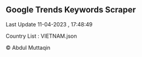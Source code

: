 

## Google Trends Keywords Scraper 
 
Last Update 11-04-2023 , 17:48:49

Country List :
VIETNAM.json



© Abdul Muttaqin 

